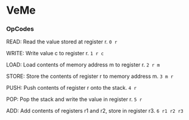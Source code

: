 # VeMe

### OpCodes

READ: Read the value stored at register r.
`0 r` 

WRITE: Write value c to register r.
`1 r c` 

LOAD: Load contents of memory address m to register r.
`2 r m`

STORE: Store the contents of register r to memory address m.
`3 m r`

PUSH: Push contents of register r onto the stack.
`4 r`

POP: Pop the stack and write the value in register r.
`5 r`

ADD: Add contents of registers r1 and r2, store in register r3.
`6 r1 r2 r3`